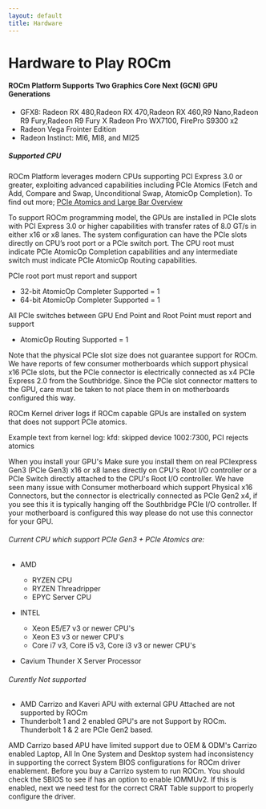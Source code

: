 ```yaml
---
layout: default
title: Hardware
---
```


# Hardware to Play ROCm


#### ROCm Platform Supports Two Graphics Core Next (GCN) GPU Generations

* GFX8: Radeon RX 480,Radeon RX 470,Radeon RX 460,R9 Nano,Radeon R9 Fury,Radeon R9 Fury X Radeon Pro WX7100, FirePro S9300 x2
* Radeon Vega Frointer Edition
* Radeon Instinct: MI6, MI8, and MI25 

##### Supported CPU

ROCm Platform leverages modern CPUs supporting PCI Express 3.0 or greater, exploiting advanced capabilities including PCIe Atomics (Fetch and Add, Compare and Swap, Unconditional Swap, AtomicOp Completion). To find out more; [PCIe Atomics and Large Bar Overview](/ROCmPCIeFeatures.md)
 
To support ROCm programming model, the GPUs are installed in PCIe slots with PCI Express 3.0 or higher capabilities with transfer rates of 8.0 GT/s in either x16 or x8 lanes. The system configuration can have the PCIe slots directly on CPU’s root port or a PCIe switch port. The CPU root must indicate PCIe AtomicOp Completion capabilities and any intermediate switch must indicate PCIe AtomicOp Routing capabilities.

PCIe root port must report and support
* 32-bit AtomicOp Completer Supported = 1
* 64-bit AtomicOp Completer Supported = 1
 
All PCIe switches between GPU End Point and Root Point must report and support
* AtomicOp Routing Supported = 1
 
Note that the physical PCIe slot size does not guarantee support for ROCm. We have reports of few consumer motherboards which support physical x16 PCIe slots, but the PCIe connector is electrically connected as x4 PCIe Express 2.0 from the Southbridge. Since the PCIe slot connector matters to the GPU, care must be taken to not place them in on motherboards configured this way.
 
ROCm Kernel driver logs if ROCm capable GPUs are installed on system that does not support PCIe atomics. 

Example text from kernel log:
kfd: skipped device 1002:7300, PCI rejects atomics
 

When you install your GPU's Make sure you install them on real PCIexpress Gen3 (PCIe Gen3) x16 or x8 lanes directly on CPU's Root I/O controller or a PCIe Switch directly attached to the CPU's Root I/O controller. We have seen many issue with Consumer motherboard which support Physical x16 Connectors, but the connector is electrically connected as PCIe Gen2 x4, if you see this it is typically hanging off the Southbridge PCIe I/O controller. If your motherboard is configured this way please do not use this connector for your GPU.

###### Current CPU which support PCIe Gen3 + PCIe Atomics are: 

* AMD
  * RYZEN CPU
  * RYZEN Threadripper
  * EPYC Server CPU 

* INTEL 
  * Xeon E5/E7 v3 or newer CPU's 
  * Xeon E3 v3 or newer CPU's
  * Core i7 v3, Core i5 v3, Core i3 v3 or newer CPU's  
  
 * Cavium Thunder X Server Processor </li>

###### Curently Not supported 
* AMD Carrizo and Kaveri APU with external GPU Attached are not supported by ROCm 
* Thunderbolt 1 and 2 enabled GPU's are not Support by ROCm.  Thunderbolt 1 &amp; 2 are PCIe Gen2 based.

AMD Carrizo based APU have limited support due to OEM &amp; ODM's Carrizo enabled Laptop, All In One System and Desktop system had inconsistency in supporting the correct System BIOS configurations for ROCm driver enablement. Before you buy a Carrizo system to run ROCm.  You should check the SBIOS to see if has an option to enable IOMMUv2. If this is enabled, next we need test for the correct CRAT Table support to properly configure the driver.  

